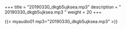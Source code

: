 +++
title = "20190330_dkgb5ujksea.mp3"
description = " 20190330_dkgb5ujksea.mp3 "
weight = 20
+++

{{< myaudio01 mp3="20190330_dkgb5ujksea.mp3" >}}

